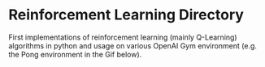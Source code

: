 # Reinforcement Learning Directory

First implementations of reinforcement learning (mainly Q-Learning) algorithms in python and usage on various OpenAI Gym environment (e.g. the Pong environment in the Gif below).

